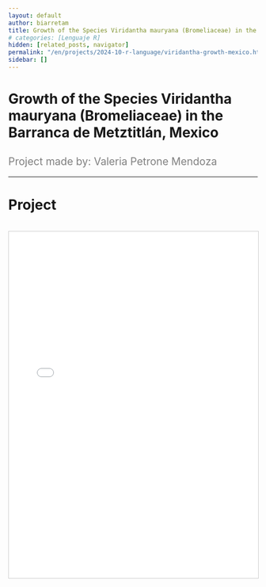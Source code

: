 ```yaml
---
layout: default
author: biarretam
title: Growth of the Species Viridantha mauryana (Bromeliaceae) in the Barranca de Metztitlán, Mexico
# categories: [Lenguaje R]
hidden: [related_posts, navigator]
permalink: "/en/projects/2024-10-r-language/viridantha-growth-mexico.html"
sidebar: []
---
```


# Growth of the Species Viridantha mauryana (Bromeliaceae) in the Barranca de Metztitlán, Mexico

<h2 style="color: gray; font-weight: normal;">
Project made by: Valeria Petrone Mendoza
</h2>

---

# Project
<br>

<iframe 
    src="/assets/pdf/2024-10-r/valeria_petrone.pdf" 
    width="100%" 
    height="700" 
    style="border: 1px solid #ccc;"
></iframe>